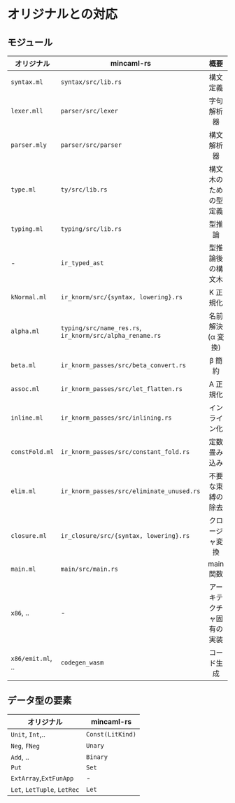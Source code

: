 # オリジナルとの対応

## モジュール

| オリジナル        | mincaml-rs                                               |           概要           |
| ----------------- | -------------------------------------------------------- | :----------------------: |
| `syntax.ml`       | `syntax/src/lib.rs`                                      |         構文定義         |
| `lexer.mll`       | `parser/src/lexer`                                       |        字句解析器        |
| `parser.mly`      | `parser/src/parser`                                      |        構文解析器        |
| `type.ml`         | `ty/src/lib.rs`                                          |   構文木のための型定義   |
| `typing.ml`       | `typing/src/lib.rs`                                      |          型推論          |
| -                 | `ir_typed_ast`                                           |     型推論後の構文木     |
| `kNormal.ml`      | `ir_knorm/src/{syntax, lowering}.rs`                     |         K 正規化         |
| `alpha.ml`        | `typing/src/name_res.rs`, `ir_knorm/src/alpha_rename.rs` |    名前解決 (α 変換)     |
| `beta.ml`         | `ir_knorm_passes/src/beta_convert.rs`                    |          β 簡約          |
| `assoc.ml`        | `ir_knorm_passes/src/let_flatten.rs`                     |         A 正規化         |
| `inline.ml`       | `ir_knorm_passes/src/inlining.rs`                        |       インライン化       |
| `constFold.ml`    | `ir_knorm_passes/src/constant_fold.rs`                   |       定数畳み込み       |
| `elim.ml`         | `ir_knorm_passes/src/eliminate_unused.rs`                |     不要な束縛の除去     |
| `closure.ml`      | `ir_closure/src/{syntax, lowering}.rs`                   |      クロージャ変換      |
| `main.ml`         | `main/src/main.rs`                                       |        main 関数         |
| `x86`, ..         | -                                                        | アーキテクチャ固有の実装 |
| `x86/emit.ml`, .. | `codegen_wasm`                                           |        コード生成        |

## データ型の要素

| オリジナル                  | mincaml-rs       |
| --------------------------- | ---------------- |
| `Unit`, `Int`,..            | `Const(LitKind)` |
| `Neg`, `FNeg`               | `Unary`          |
| `Add`, ..                   | `Binary`         |
| `Put`                       | `Set`            |
| `ExtArray`,`ExtFunApp`      | -                |
| `Let`, `LetTuple`, `LetRec` | `Let`            |
